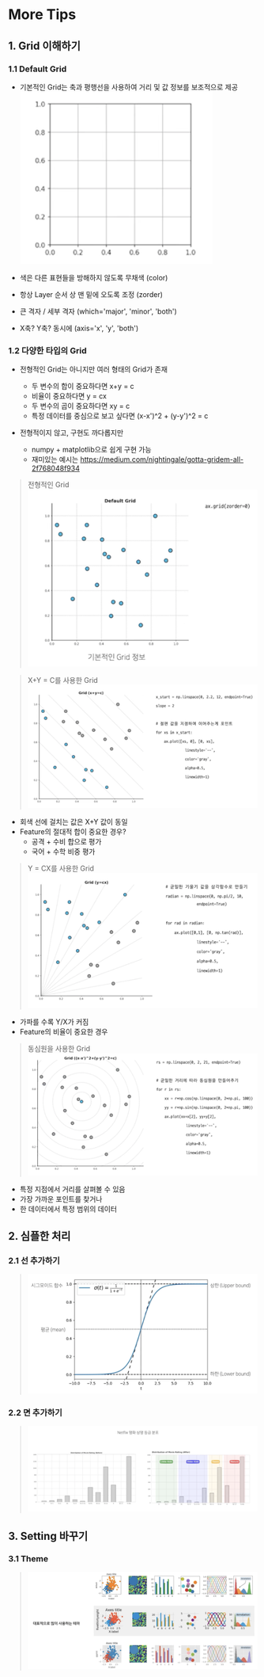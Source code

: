 # More Tips

## 1. Grid 이해하기

### 1.1 Default Grid

- 기본적인 Grid는 축과 평행선을 사용하여 거리 및 값 정보를 보조적으로 제공
    ![](./img/2021-08-20-14-18-11.png)

- 색은 다른 표현들을 방해하지 않도록 무채색 (color)
- 항상 Layer 순서 상 맨 밑에 오도록 조정 (zorder)
- 큰 격자 / 세부 격자 (which='major', 'minor', 'both')
- X축? Y축? 동시에 (axis='x', 'y', 'both')

### 1.2 다양한 타입의 Grid

- 전형적인 Grid는 아니지만 여러 형태의 Grid가 존재
  - 두 변수의 합이 중요하다면 x+y = c
  - 비율이 중요하다면 y = cx
  - 두 변수의 곱이 중요하다면 xy = c
  - 특정 데이터를 중심으로 보고 싶다면 (x-x')^2 + (y-y')^2 = c

- 전형적이지 않고, 구현도 까다롭지만
  - numpy + matplotlib으로 쉽게 구현 가능
  - 재미있는 예시는 https://medium.com/nightingale/gotta-gridem-all-2f768048f934

> 전형적인 Grid
    ![](./img/2021-08-20-14-22-11.png)

> X+Y = C를 사용한 Grid
    ![](./img/2021-08-20-14-23-13.png)

- 회색 선에 걸치는 값은 X+Y 값이 동일
- Feature의 절대적 합이 중요한 경우?
  - 공격 + 수비 합으로 평가
  - 국어 + 수학 비중 평가

> Y = CX를 사용한 Grid
    ![](./img/2021-08-20-14-24-28.png)

- 가파를 수록 Y/X가 커짐
- Feature의 비율이 중요한 경우

> 동심원을 사용한 Grid
    ![](./img/2021-08-20-14-26-12.png)

- 특정 지점에서 거리를 살펴볼 수 있음
- 가장 가까운 포인트를 찾거나
- 한 데이터에서 특정 범위의 데이터

## 2. 심플한 처리

### 2.1 선 추가하기

> ![](./img/2021-08-20-14-27-25.png)

### 2.2 면 추가하기

> ![](./img/2021-08-20-14-28-41.png)

## 3. Setting 바꾸기

### 3.1 Theme

> ![](./img/2021-08-20-14-29-51.png)

